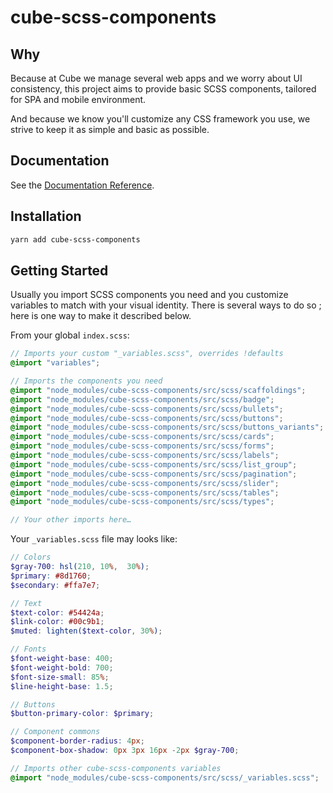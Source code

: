 # cube-scss-components

## Why

Because at Cube we manage several web apps and we worry about UI consistency, this project aims to provide basic SCSS components, tailored for SPA and mobile environment.

And because we know you'll customize any CSS framework you use, we strive to keep it as simple and basic as possible.

## Documentation

See the [Documentation Reference](https://cube-scss-components.netlify.com).

## Installation

```bash
yarn add cube-scss-components
```

## Getting Started

Usually you import SCSS components you need and you customize variables to match with your visual identity. There is several ways to do so ; here is one way to make it described below.

From your global `index.scss`:

```scss
// Imports your custom "_variables.scss", overrides !defaults
@import "variables";

// Imports the components you need
@import "node_modules/cube-scss-components/src/scss/scaffoldings";
@import "node_modules/cube-scss-components/src/scss/badge";
@import "node_modules/cube-scss-components/src/scss/bullets";
@import "node_modules/cube-scss-components/src/scss/buttons";
@import "node_modules/cube-scss-components/src/scss/buttons_variants";
@import "node_modules/cube-scss-components/src/scss/cards";
@import "node_modules/cube-scss-components/src/scss/forms";
@import "node_modules/cube-scss-components/src/scss/labels";
@import "node_modules/cube-scss-components/src/scss/list_group";
@import "node_modules/cube-scss-components/src/scss/pagination";
@import "node_modules/cube-scss-components/src/scss/slider";
@import "node_modules/cube-scss-components/src/scss/tables";
@import "node_modules/cube-scss-components/src/scss/types";

// Your other imports here…
```

Your `_variables.scss` file may looks like:

```scss
// Colors
$gray-700: hsl(210, 10%,  30%);
$primary: #8d1760;
$secondary: #ffa7e7;

// Text
$text-color: #54424a;
$link-color: #00c9b1;
$muted: lighten($text-color, 30%);

// Fonts
$font-weight-base: 400;
$font-weight-bold: 700;
$font-size-small: 85%;
$line-height-base: 1.5;

// Buttons
$button-primary-color: $primary;

// Component commons
$component-border-radius: 4px;
$component-box-shadow: 0px 3px 16px -2px $gray-700;

// Imports other cube-scss-components variables
@import "node_modules/cube-scss-components/src/scss/_variables.scss";
```
